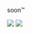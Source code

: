 soon™

![](https://awesome-github-stats.azurewebsites.net/user-stats/HannesRahn?cardType=github&theme=react)
![](https://github-readme-stats.vercel.app/api/top-langs/?username=HannesRahn&layout=compact&theme=react)
